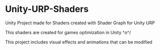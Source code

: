 # Unity-URP-Shaders
Unity Project made for Shaders created with Shader Graph for Unity URP

This shaders are created for games optimization in Unity \^o^/

This project includes visual effects and animations that can be modified
